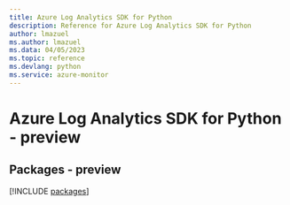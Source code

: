 ```yaml
---
title: Azure Log Analytics SDK for Python
description: Reference for Azure Log Analytics SDK for Python
author: lmazuel
ms.author: lmazuel
ms.data: 04/05/2023
ms.topic: reference
ms.devlang: python
ms.service: azure-monitor
---
```

# Azure Log Analytics SDK for Python - preview
## Packages - preview
[!INCLUDE [packages](log-analytics-index.md)]
